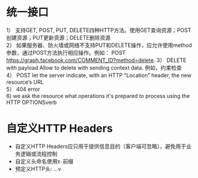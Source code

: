 # 统一接口

1）	支持GET, POST, PUT, DELETE四种HTTP方法。使用GET查询资源；POST创建资源；PUT更新资源；DELETE删除资源  
2）	如果服务器、防火墙或网络不支持PUT和DELETE操作，应允许使用method参数，通过POST方法执行相应操作。例如：
POST https://graph.facebook.com/COMMENT_ID?method=delete.
3）	DELETE with payload
Allow to delete with sending context data.  例如，约束检查  
4）	POST
let the server indicate, with an HTTP “Location” header, the new resource’s URL  
5）	404 error  
6) we ask the resource what operations it's prepared to process using the HTTP OPTIONSverb

# 自定义HTTP Headers
- 自定义HTTP Headers应只用于提供信息目的（客户端可忽略），避免用于业务逻辑或流程控制
- 自定义头命名使用`X-`前缀  
- 预定义HTTP头:
  ...v
